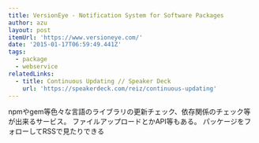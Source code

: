 ```yaml
---
title: VersionEye - Notification System for Software Packages
author: azu
layout: post
itemUrl: 'https://www.versioneye.com/'
date: '2015-01-17T06:59:49.441Z'
tags:
  - package
  - webservice
relatedLinks:
  - title: Continuous Updating // Speaker Deck
    url: 'https://speakerdeck.com/reiz/continuous-updating'
---
```

npmやgem等色々な言語のライブラリの更新チェック、依存関係のチェック等が出来るサービス。
ファイルアップロードとかAPI等もある。
パッケージをフォローしてRSSで見たりできる
